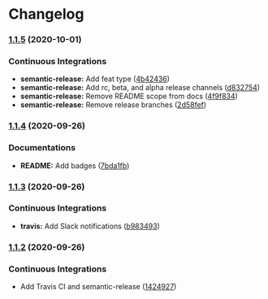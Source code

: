 # Changelog

### [1.1.5](https://github.com/extra2000/openfortivpn-formula/compare/v1.1.4...v1.1.5) (2020-10-01)


### Continuous Integrations

* **semantic-release:** Add feat type ([4b42436](https://github.com/extra2000/openfortivpn-formula/commit/4b42436a62b4a63a13f050f31da8bd5fccd554b0))
* **semantic-release:** Add rc, beta, and alpha release channels ([d832754](https://github.com/extra2000/openfortivpn-formula/commit/d8327547fbbadd6f8335ad56fb87e30c7eabff36))
* **semantic-release:** Remove README scope from docs ([4f9f834](https://github.com/extra2000/openfortivpn-formula/commit/4f9f83401c9587a1c9024caf19a0c11ec574d38a))
* **semantic-release:** Remove release branches ([2d58fef](https://github.com/extra2000/openfortivpn-formula/commit/2d58fef71ace9e764c6e1299ef6ef796beb45d99))

### [1.1.4](https://github.com/extra2000/openfortivpn-formula/compare/v1.1.3...v1.1.4) (2020-09-26)


### Documentations

* **README:** Add badges ([7bda1fb](https://github.com/extra2000/openfortivpn-formula/commit/7bda1fb2cbb76c64541d95ca0d575f3e5c7d7907))

### [1.1.3](https://github.com/extra2000/openfortivpn-formula/compare/v1.1.2...v1.1.3) (2020-09-26)


### Continuous Integrations

* **travis:** Add Slack notifications ([b983493](https://github.com/extra2000/openfortivpn-formula/commit/b98349325b0af92b3259183973c13db4fa188ffa))

### [1.1.2](https://github.com/extra2000/openfortivpn-formula/compare/v1.1.1...v1.1.2) (2020-09-26)


### Continuous Integrations

* Add Travis CI and semantic-release ([1424927](https://github.com/extra2000/openfortivpn-formula/commit/14249270fc748615cca61a466bf7a2d31465b4d8))
